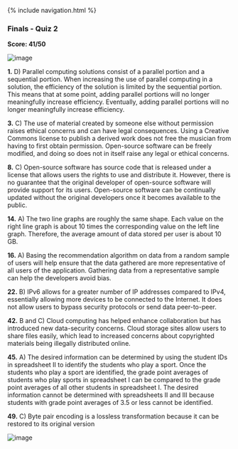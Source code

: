 {% include navigation.html %}

### Finals - Quiz 2
**Score: 41/50**

![image](https://user-images.githubusercontent.com/89223650/164777264-6135d853-2c57-49a6-9976-ac37324facab.png)


**1.** D) Parallel computing solutions consist of a parallel portion and a sequential portion. When increasing the use of parallel computing in a solution, the efficiency of the solution is limited by the sequential portion. This means that at some point, adding parallel portions will no longer meaningfully increase efficiency. Eventually, adding parallel portions will no longer meaningfully increase efficiency.

**3.** C) The use of material created by someone else without permission raises ethical concerns and can have legal consequences. Using a Creative Commons license to publish a derived work does not free the musician from having to first obtain permission. Open-source software can be freely modified, and doing so does not in itself raise any legal or ethical concerns.

**8.** C) Open-source software has source code that is released under a license that allows users the rights to use and distribute it. However, there is no guarantee that the original developer of open-source software will provide support for its users. Open-source software can be continually updated without the original developers once it becomes available to the public.

**14.** A) The two line graphs are roughly the same shape. Each value on the right line graph is about 10 times the corresponding value on the left line graph. Therefore, the average amount of data stored per user is about 10 GB.

**16.** A) Basing the recommendation algorithm on data from a random sample of users will help ensure that the data gathered are more representative of all users of the application. Gathering data from a representative sample can help the developers avoid bias.

**22.** B) IPv6 allows for a greater number of IP addresses compared to IPv4, essentially allowing more devices to be connected to the Internet. It does not allow users to bypass security protocols or send data peer-to-peer.

**42.** B and C) Cloud computing has helped enhance collaboration but has introduced new data-security concerns. Cloud storage sites allow users to share files easily, which lead to increased concerns about copyrighted materials being illegally distributed online.

**45.** A) The desired information can be determined by using the student IDs in spreadsheet II to identify the students who play a sport. Once the students who play a sport are identified, the grade point averages of students who play sports in spreadsheet I can be compared to the grade point averages of all other students in spreadsheet I. The desired information cannot be determined with spreadsheets II and III because students with grade point averages of 3.5 or less cannot be identified.

**49.** C) Byte pair encoding is a lossless transformation because it can be restored to its original version

![image](https://user-images.githubusercontent.com/89223650/164777314-486e8e5c-8a14-4454-ae4d-b54442b5f0f4.png)